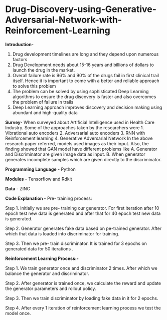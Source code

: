 # Drug-Discovery-using-Generative-Adversarial-Network-with-Reinforcement-Learning

**Introduction-**
1. Drug development timelines are long and they depend upon numerous factors
2. Drug Development needs about 15-16 years and billions of dollars to launch the drug in the market. 
3. Overall failure rate is 96% and 90% of the drugs fail in first clinical trail itself. Hence it is important to come with a better and reliable approach to solve this problem
4. The problem can be solved by using sophisticated Deep Learning algorithms to ensure the drug discovery is faster and also overcomes the problem of failure in trails
5. Deep Learning approach improves discovery and decision making using abundant and high-quality data

**Survey-**
When surveyed about Artificial Intelligence used in Health Care Industry. Some of the approaches taken by the researchers were
	1. Vibrational auto encoders
	2. Adversarial auto encoders
	3. RNN with Reinforcement learning
	4. Generative Adversarial Network
In the above research paper referred, models used images as their input. 
Also, the finding showed that GAN model have different problems like
	A. Generator and Discriminator are given image data as input.
	B. When generator generates incomplete samples which are given directly to the discriminator.

**Programming Language** - Python

**Modules** - Tensorflow and Rdkit

**Data** - ZINC

**Code Explanation -**
Pre- training process:

Step 1. Initially we are pre- training our generator. For first iteration after 10 epoch test new data is generated and after that for 40 epoch test new data is generated.

Step 2. Generator generates fake data based on pe-trained generator. After which that data is loaded into discriminator for training.

Step 3. Then we pre- train discriminator. It is trained for 3 epochs on generated data for 50 iterations .

**Reinforcement Learning Process:-**

Step 1.  We train generator once and discriminator 2 times. After which we balance the generator and discriminator. 

Step 2. After generator is trained once, we calculate the reward and update the generator parameters and rollout policy.

Step 3. Then we train discriminator by loading fake data in it for 2 epochs.

Step 4. After every 1 iteration of reinforcement learning process we test the model once.



